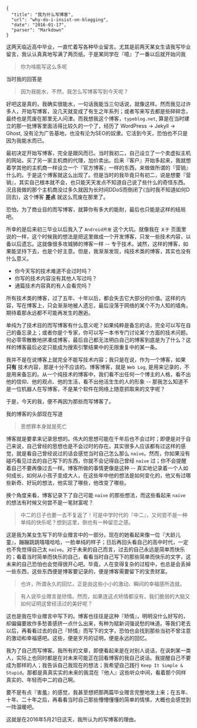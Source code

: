 ```
{
  "title": "我为什么写博客",
  "url": "why-do-i-insist-on-blogging",
  "date": "2016-01-17",
  "parser": "Markdown"
}
```

这两天临近高中毕业，一直忙着写各种毕业留言。尤其是前两天某女生请我写毕业留言，我认认真真地写满了两页纸。于是某同学在『噫』了一番以后就开始问我

> 你为啥能写这么多呢

当时我的回答是

> 因为我能水，不然，我怎么写博客写到今天呢？

好吧这是真的，我确实很能水，一句话我能当三句话说，就像这样。然而我见过许多人，开始写博客，没几天就变成了有生之年系列；或者写来写去都是些碎碎念，最终也是荒废在那里无人问津。而我想我这个博客，`typeblog.net`, 算是在当时建立的那一批博客里面活得比较久的一个了，经历了 WordPress -> Jekyll -> Ghost, 没有沦为广告基地，也没有沦为SEO的奴隶。它活到今天，恐怕也不只是因为我能水而已。

最初决定开始写博客，完全是跟风而已。当时我初二，自己设立了一个卖虚拟主机的网站，买了另一家主机商的代理，加价卖出。后来『客户』开始多起来，我就想着学其他的主机商一样设立一个『官方博客』一样的东西，来做做所谓的『营销』什么的。于是这个博客就这么出现了。但是当时的我毕竟只有初二，说是想要『营销』，其实自己根本就不会，也只能天天发点不知道自己说了些什么的奇怪东西。况且我做的那个主机商没过多久就因为长时间DDoS而倒闭了(当时我不知道如何D回去)，这个博客 __差点__ 就这么荒废在那里了。

恐怕，为了商业目的而写博客，就算你有多大的能耐，最后也只能是这样的结局吧。

所幸的是后来初三毕业以后我入了 `Android开发` 这个大坑。就像我在 `关于` 页面里说的一样，这个时候我的想法是把这里做成一个开发博客，只发一些技术内容，以备以后遗忘。这就像很多攻城狮的博客一样 -- 专于技术。诚然，这样的博客，如果能坚持下去，也是个好主意。但是，我渐渐发现，纯技术类的博客，其实也没有什么意义。

* 你今天写的技术难道不会过时吗？
* 你写的技术内容没有其他人写过吗？
* 通篇技术内容真的有人会看完吗？

所有技术类的博客，过了五年、十年以后，都会失去它大部分的价值。这样的内容，写在博客上，只会渐渐地被人遗忘，最后没落于网络的某个不为人知的墙角，期待着那永远都不可能再发生的邂逅。

单纯为了技术目的而写博客有什么意义呢？如果纯粹是备忘的话，完全可以写在自己的备忘录上；或者你是个专家，你可以写一本书专门讨论某个方面的技术问题。何必零零散散地拼凑成博客，最后自己都无法明白自己的博客到底是为了什么？这样的博客最后必定只能成为搜索引擎结果中的无限重复中的某一条。

我并不是在说博客上就完全不能写技术内容；我只是在说，作为一个博客，如果 __只有__ 技术内容，那是十分不应该的。博客博客，就是 `Web Log`, 是用来记录的，不是用来备忘的。从一个纯技术的博客中，我们看不出任何一个博主的人格，看不出他的信仰、他的观点、他的生活，看不出他活生生的人的形象 -- 那我怎么知道不是一位机器人在写博客，不是某个软件在网络上随意抓取来的文字呢？

于是，今天的我，便不再因为那些而写博客了。

我的博客的头部现在写道

> 思想罪本身就是死亡

博客就是要拿来记录思想的。伟大的思想可能在千年后也不会过时；即便是对于自己来说，自己曾经的思想也是不会过时的存在。其实很多人应该都有过这样的感觉，就是看自己曾经说过的话会感觉当时自己怎么那么 `naïve`。然而，你如果没有碰巧看见过去的自己写下的东西，你就不会记得自己曾经 `naïve` 过；你不会提醒着自己不要再像过去一样。博客所做的事情更像是这种 -- 真实地记录着一个人如何成长，如何从小孩子变成大人，在这些年中他的想法是如何变化的，他又有过哪些新奇、好玩的想法，他实现了哪些，他改变了哪些。

换个角度来看，博客记录下了自己可能 `naïve` 的那些想法，而这些看起来 `naïve` 的想法有时候又何尝不是一笔财富呢？

> 中二的日子也要一去不复返了！可是中学时代的『中二』，又何尝不是一种单纯的快乐呢？想到这里，倒也有一种留恋之感。

这是我为某女生写下的毕业赠言中的一部分。现在的她看起来像一位『大龄儿童』，蹦蹦跳跳嘻嘻哈哈，一脸单纯的样子；日后再回头看自己的高中时代，一定也不免觉得自己太 `naïve`。对于未来的自己而言，过去的自己永远是简单而快乐的；看着当时简单而快乐的自己，看看当时自己写下的那些简单而快乐的文字，这未来的自己恐怕也会觉得很开心吧。毕竟，人在变得复杂的过程中，也总是会丢掉一些东西，这些东西便是博客要记录的，便是博客需要留下的宝贵财富。

> 也许，所谓永久的回忆，正是由这些小小的激动、瞬间的幸福感所造就。

> 有人说毕业赠言是矫情。然而，如果连这点矫情都没有，我们脆弱的大脑又如何证明这曾经活过的美好呢？

这也是我在毕业赠言中写下的。博客也往往是这种『矫情』，明明没什么好写的，却偏偏要故作多愁善感挤一点什么出来，有种为赋新词强说愁的味道。等我们老去以后，再看看过去的自己『矫情』而写下的文字，恐怕也会找到那些当初不曾注意的激动和幸福感吧。这些，便是岁月的证明，便是永远的回忆。

我为了自己而写博客。我所有的文章，即便看起来是在对别人说话，在讽刺某一类人，实际上也同时都是在对未来可能正在回看博客的我自己说话。我提醒自己不要成为那样的人；我告诉自己我现在的想法；我希望自己践行 `Keep It Simple & Stupid`。那都是真真实实的未来的我混在『他人』这些听众中间，看着那个同样真实的、年轻而中二的自己啊。

要不是有点『害羞』的感觉，我甚至想把那两篇毕业赠言完整地发上来；在五年、十年、二十年之后，再看看当时自己那些懵懵懂懂的简单的情愫，大概也会感觉到一阵温暖吧。

这就是在2016年5月21日这天，我所认为的写博客的理由。